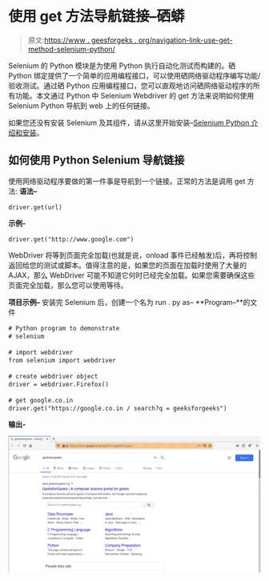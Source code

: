 # 使用 get 方法导航链接–硒蟒

> 原文:[https://www . geesforgeks . org/navigation-link-use-get-method-selenium-python/](https://www.geeksforgeeks.org/navigating-links-using-get-method-selenium-python/)

Selenium 的 Python 模块是为使用 Python 执行自动化测试而构建的。硒 Python 绑定提供了一个简单的应用编程接口，可以使用硒网络驱动程序编写功能/验收测试。通过硒 Python 应用编程接口，您可以直观地访问硒网络驱动程序的所有功能。本文通过 Python 中 Selenium Webdriver 的 get 方法来说明如何使用 Selenium Python 导航到 web 上的任何链接。

如果您还没有安装 Selenium 及其组件，请从这里开始安装–[Selenium Python 介绍和安装](https://geeksforgeeks.org/selenium-python-introduction-and-installation/)。

## 如何使用 Python Selenium 导航链接

使用网络驱动程序要做的第一件事是导航到一个链接。正常的方法是调用 get 方法:
**语法–**

```
driver.get(url)

```

**示例-**

```
driver.get("http://www.google.com")
```

WebDriver 将等到页面完全加载(也就是说，onload 事件已经触发)后，再将控制返回给您的测试或脚本。值得注意的是，如果您的页面在加载时使用了大量的 AJAX，那么 WebDriver 可能不知道它何时已经完全加载。如果您需要确保这些页面完全加载，那么您可以使用等待。

**项目示例–**
安装完 Selenium 后，创建一个名为 run . py as–
**Program–**的文件

```
# Python program to demonstrate
# selenium

# import webdriver
from selenium import webdriver

# create webdriver object
driver = webdriver.Firefox()

# get google.co.in
driver.get("https://google.co.in / search?q = geeksforgeeks")
```

**输出-**

![Navigating links using get method ](img/68f75ce944d9358c6c6fa071c2fd2345.png)